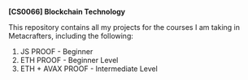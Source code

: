**[CS0066] Blockchain Technology**

This repository contains all my projects for the courses I am taking in Metacrafters, including the following:
  1. JS PROOF - Beginner
  2. ETH PROOF - Beginner Level
  3. ETH + AVAX PROOF - Intermediate Level
